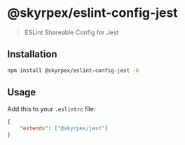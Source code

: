 # @skyrpex/eslint-config-jest

> ESLint Shareable Config for Jest

## Installation

```bash
npm install @skyrpex/eslint-config-jest -D
```

## Usage

Add this to your `.eslintrc` file:

```json
{
    "extends": ["@skyrpex/jest"]
}
```
